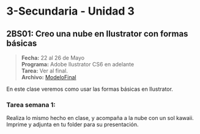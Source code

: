 # 3-Secundaria - Unidad 3

<div class="currentTheme">

## 2BS01: Creo una nube en Ilustrator con formas básicas

> **Fecha:** 22 al 26 de Mayo<br> **Programa:** Adobe Ilustrator CS6 en adelante<br> **Tarea:** Ver al final.<br> **Archivo:** [ModeloFinal](https://github.com/israelcueva/colegio-docs/blob/abfb8c8b77d71b431792fbd8799761c615517537/docs/3-secundaria/archivos/Unidad3/3SEC-2BS01.jpg ':include :type=code')

En este clase veremos como usar las formas básicas en Ilustrator.


### Tarea semana 1:

Realiza lo mismo hecho en clase, y acompaña a la nube con un sol kawaii. Imprime y adjunta en tu folder para su presentación.

</div>